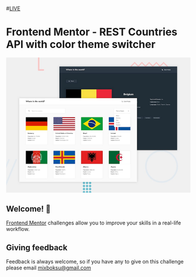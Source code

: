 #[LIVE](https://donquixotesabo.github.io/Rest-Countries-API/)


# Frontend Mentor - REST Countries API with color theme switcher

![Design preview for the REST Countries API with color theme switcher coding challenge](./design/desktop-preview.jpg)

## Welcome! 👋

[Frontend Mentor](https://www.frontendmentor.io) challenges allow you to improve your skills in a real-life workflow.

## Giving feedback

Feedback is always welcome, so if you have any to give on this challenge please email mixboksu@gmail.com



